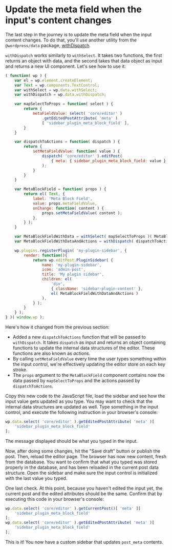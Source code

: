 # Update the meta field when the input's content changes

The last step in the journey is to update the meta field when the input content changes. To do that, you'll use another utility from the `@wordpress/data` package, [withDispatch](https://wordpress.org/gutenberg/handbook/designers-developers/developers/packages/packages-data/#withdispatch-mapdispatchtoprops-function-function).

`withDispatch` works similarly to `withSelect`. It takes two functions, the first returns an object with data, and the second takes that data object as input and returns a new UI component. Let's see how to use it:

```js
( function( wp ) {
	var el = wp.element.createElement;
	var Text = wp.components.TextControl;
	var withSelect = wp.data.withSelect;
	var withDispatch = wp.data.withDispatch;

	var mapSelectToProps = function( select ) {
		return {
			metaFieldValue: select( 'core/editor' )
				.getEditedPostAttribute( 'meta' )
				[ 'sidebar_plugin_meta_block_field' ],
		}
	}

	var dispatchToActions = function( dispatch ) {
		return {
			setMetaFieldValue: function( value ) {
				dispatch( 'core/editor' ).editPost(
					{ meta: { sidebar_plugin_meta_block_field: value } }
				);
			}
		}
	}

	var MetaBlockField = function( props ) {
		return el( Text, {
			label: 'Meta Block Field',
			value: props.metaFieldValue,
			onChange: function( content ) {
				props.setMetaFieldValue( content );
			},
		} );
	}

	var MetaBlockFieldWithData = withSelect( mapSelectToProps )( MetaBlockField );
	var MetaBlockFieldWithDataAndActions = withDispatch( dispatchToActions )( MetaBlockFieldWithData );

	wp.plugins.registerPlugin( 'my-plugin-sidebar', {
		render: function(){
			return wp.editPost.PluginSidebar( {
				name: 'my-plugin-sidebar',
				icon: 'admin-post',
				title: 'My plugin sidebar',
				children: el(
					'div',
					{ className: 'sidebar-plugin-content' },
					el( MetaBlockFieldWithDataAndActions )
				),
			} );
		}
	} );
} )( window.wp );
```

Here's how it changed from the previous section:

* Added a new `dispatchToActions` function that will be passed to `withDispatch`. It takes `dispatch` as input and returns an object containing functions to update the internal data structures of the editor. These functions are also known as _actions_.
* By calling `setMetaFieldValue` every time the user types something within the input control, we're effectively updating the editor store on each key stroke.
* The `props` argument to the `MetaBlockField` component contains now the data passed by `mapSelectToProps` and the actions passed by `dispatchToActions`.

Copy this new code to the JavaScript file, load the sidebar and see how the input value gets updated as you type. You may want to check that the internal data structures are updated as well. Type something in the input control, and execute the following instruction in your browser's console:

```js
wp.data.select( 'core/editor' ).getEditedPostAttribute( 'meta' )[
	'sidebar_plugin_meta_block_field'
];
```

The message displayed should be what you typed in the input.

Now, after doing some changes, hit the "Save draft" button or publish the post. Then, reload the editor page. The browser has now new content, fresh from the database. You want to confirm that what you typed was stored properly in the database, and has been reloaded in the current post data structure. Open the sidebar and make sure the input control is initialized with the last value you typed.

One last check. At this point, because you haven't edited the input yet, the current post and the edited attributes should be the same. Confirm that by executing this code in your browser's console:

```js
wp.data.select( 'core/editor' ).getCurrentPost()[ 'meta' ][
	'sidebar_plugin_meta_block_field'
];
wp.data.select( 'core/editor' ).getEditedPostAttribute( 'meta' )[
	'sidebar_plugin_meta_block_field'
];
```

This is it! You now have a custom sidebar that updates `post_meta` contents.
